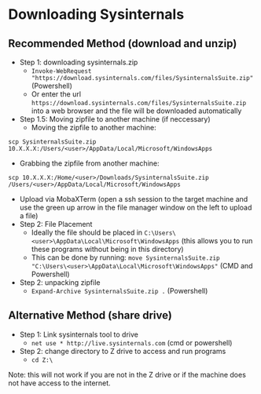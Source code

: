 # Downloading Sysinternals

## Recommended Method (download and unzip)

- Step 1: downloading sysinternals.zip
  - `Invoke-WebRequest "https://download.sysinternals.com/files/SysinternalsSuite.zip"` (Powershell)
  - Or enter the url `https://download.sysinternals.com/files/SysinternalsSuite.zip` into a web browser and the file will be downloaded automatically
- Step 1.5: Moving zipfile to another machine (if neccessary)
  - Moving the zipfile to another machine:
```
scp SysinternalsSuite.zip 10.X.X.X:/Users/<user>/AppData/Local/Microsoft/WindowsApps
```
  - Grabbing the zipfile from another machine:
```
scp 10.X.X.X:/Home/<user>/Downloads/SysinternalsSuite.zip /Users/<user>/AppData/Local/Microsoft/WindowsApps
```
  - Upload via MobaXTerm (open a ssh session to the target machine and use the green up arrow in the file manager window on the left to upload a file)
- Step 2: File Placement
  - Ideally the file should be placed in `C:\Users\<user>\AppData\Local\Microsoft\WindowsApps` (this allows you to run these programs without being in this directory)
  - This can be done by running:
    `move SysinternalsSuite.zip "C:\Users\<user>\AppData\Local\Microsoft\WindowsApps"` (CMD and Powershell)
- Step 2: unpacking zipfile
  - `Expand-Archive SysinternalsSuite.zip .` (Powershell)

## Alternative Method (share drive)

- Step 1: Link sysinternals tool to drive
  - `net use * http://live.sysinternals.com` (cmd or powershell)
- Step 2: change directory to Z drive to access and run programs
  - `cd Z:\`

Note: this will not work if you are not in the Z drive or if the machine does not have access to the internet.
